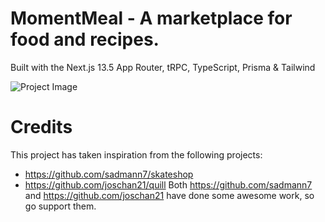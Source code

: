 # MomentMeal - A marketplace for food and recipes.

Built with the Next.js 13.5 App Router, tRPC, TypeScript, Prisma & Tailwind

![Project Image](https://github.com/BHelpful/MomentMeal/assets/39928082/74cb09ba-d29d-4ab2-a361-5a31e7e392bd)

# Credits

This project has taken inspiration from the following projects:

- https://github.com/sadmann7/skateshop
- https://github.com/joschan21/quill
  Both https://github.com/sadmann7 and https://github.com/joschan21 have done some awesome work, so go support them.

